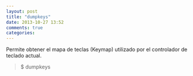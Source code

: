 ```yaml
---
layout: post
title: "dumpkeys"
date: 2013-10-27 13:52
comments: true
categories: 
---
```

Permite obtener el mapa de teclas (Keymap) utilizado por el controlador de teclado actual.

>$ dumpkeys

